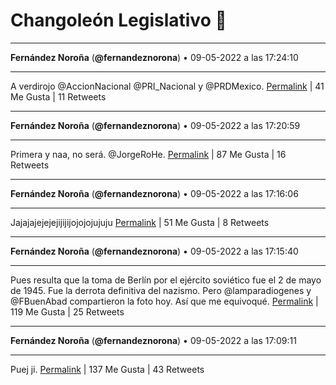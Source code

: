 # Changoleón Legislativo 🙈
*****
**Fernández Noroña** (**@fernandeznorona**) • 09-05-2022 a las 17:24:10
*****
A verdirojo @AccionNacional @PRI_Nacional y @PRDMexico.
[Permalink](https://twitter.com/fernandeznorona/status/1523836261206831107) | 41 Me Gusta | 11 Retweets
*****
**Fernández Noroña** (**@fernandeznorona**) • 09-05-2022 a las 17:20:59
*****
Primera y naa, no será. @JorgeRoHe.
[Permalink](https://twitter.com/fernandeznorona/status/1523835457347403776) | 87 Me Gusta | 16 Retweets
*****
**Fernández Noroña** (**@fernandeznorona**) • 09-05-2022 a las 17:16:06
*****
Jajajajejejejijijijojojojujuju
[Permalink](https://twitter.com/fernandeznorona/status/1523834228064108545) | 51 Me Gusta | 8 Retweets
*****
**Fernández Noroña** (**@fernandeznorona**) • 09-05-2022 a las 17:15:40
*****
Pues resulta que la toma de Berlín por el ejército soviético fue el 2 de mayo de 1945. Fue la derrota definitiva del nazismo. Pero @lamparadiogenes y @FBuenAbad compartieron la foto hoy. Así que me equivoqué.
[Permalink](https://twitter.com/fernandeznorona/status/1523834121214070784) | 119 Me Gusta | 25 Retweets
*****
**Fernández Noroña** (**@fernandeznorona**) • 09-05-2022 a las 17:09:11
*****
Puej ji.
[Permalink](https://twitter.com/fernandeznorona/status/1523832489080328192) | 137 Me Gusta | 43 Retweets